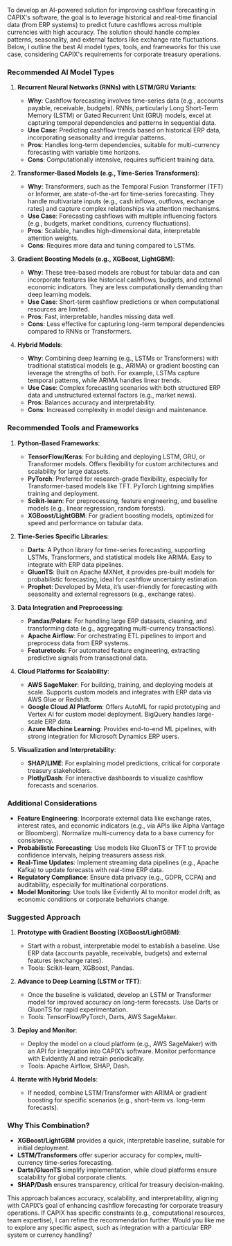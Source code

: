 To develop an AI-powered solution for improving cashflow forecasting in CAPIX's software, the goal is to leverage historical and real-time financial data (from ERP systems) to predict future cashflows across multiple currencies with high accuracy. The solution should handle complex patterns, seasonality, and external factors like exchange rate fluctuations. Below, I outline the best AI model types, tools, and frameworks for this use case, considering CAPIX's requirements for corporate treasury operations.

### Recommended AI Model Types
1. **Recurrent Neural Networks (RNNs) with LSTM/GRU Variants**:
   - **Why**: Cashflow forecasting involves time-series data (e.g., accounts payable, receivable, budgets). RNNs, particularly Long Short-Term Memory (LSTM) or Gated Recurrent Unit (GRU) models, excel at capturing temporal dependencies and patterns in sequential data.
   - **Use Case**: Predicting cashflow trends based on historical ERP data, incorporating seasonality and irregular patterns.
   - **Pros**: Handles long-term dependencies, suitable for multi-currency forecasting with variable time horizons.
   - **Cons**: Computationally intensive, requires sufficient training data.

2. **Transformer-Based Models (e.g., Time-Series Transformers)**:
   - **Why**: Transformers, such as the Temporal Fusion Transformer (TFT) or Informer, are state-of-the-art for time-series forecasting. They handle multivariate inputs (e.g., cash inflows, outflows, exchange rates) and capture complex relationships via attention mechanisms.
   - **Use Case**: Forecasting cashflows with multiple influencing factors (e.g., budgets, market conditions, currency fluctuations).
   - **Pros**: Scalable, handles high-dimensional data, interpretable attention weights.
   - **Cons**: Requires more data and tuning compared to LSTMs.

3. **Gradient Boosting Models (e.g., XGBoost, LightGBM)**:
   - **Why**: These tree-based models are robust for tabular data and can incorporate features like historical cashflows, budgets, and external economic indicators. They are less computationally demanding than deep learning models.
   - **Use Case**: Short-term cashflow predictions or when computational resources are limited.
   - **Pros**: Fast, interpretable, handles missing data well.
   - **Cons**: Less effective for capturing long-term temporal dependencies compared to RNNs or Transformers.

4. **Hybrid Models**:
   - **Why**: Combining deep learning (e.g., LSTMs or Transformers) with traditional statistical models (e.g., ARIMA) or gradient boosting can leverage the strengths of both. For example, LSTMs capture temporal patterns, while ARIMA handles linear trends.
   - **Use Case**: Complex forecasting scenarios with both structured ERP data and unstructured external factors (e.g., market news).
   - **Pros**: Balances accuracy and interpretability.
   - **Cons**: Increased complexity in model design and maintenance.

### Recommended Tools and Frameworks
1. **Python-Based Frameworks**:
   - **TensorFlow/Keras**: For building and deploying LSTM, GRU, or Transformer models. Offers flexibility for custom architectures and scalability for large datasets.
   - **PyTorch**: Preferred for research-grade flexibility, especially for Transformer-based models like TFT. PyTorch Lightning simplifies training and deployment.
   - **Scikit-learn**: For preprocessing, feature engineering, and baseline models (e.g., linear regression, random forests).
   - **XGBoost/LightGBM**: For gradient boosting models, optimized for speed and performance on tabular data.

2. **Time-Series Specific Libraries**:
   - **Darts**: A Python library for time-series forecasting, supporting LSTMs, Transformers, and statistical models like ARIMA. Easy to integrate with ERP data pipelines.
   - **GluonTS**: Built on Apache MXNet, it provides pre-built models for probabilistic forecasting, ideal for cashflow uncertainty estimation.
   - **Prophet**: Developed by Meta, it’s user-friendly for forecasting with seasonality and external regressors (e.g., exchange rates).

3. **Data Integration and Preprocessing**:
   - **Pandas/Polars**: For handling large ERP datasets, cleaning, and transforming data (e.g., aggregating multi-currency transactions).
   - **Apache Airflow**: For orchestrating ETL pipelines to import and preprocess data from ERP systems.
   - **Featuretools**: For automated feature engineering, extracting predictive signals from transactional data.

4. **Cloud Platforms for Scalability**:
   - **AWS SageMaker**: For building, training, and deploying models at scale. Supports custom models and integrates with ERP data via AWS Glue or Redshift.
   - **Google Cloud AI Platform**: Offers AutoML for rapid prototyping and Vertex AI for custom model deployment. BigQuery handles large-scale ERP data.
   - **Azure Machine Learning**: Provides end-to-end ML pipelines, with strong integration for Microsoft Dynamics ERP users.

5. **Visualization and Interpretability**:
   - **SHAP/LIME**: For explaining model predictions, critical for corporate treasury stakeholders.
   - **Plotly/Dash**: For interactive dashboards to visualize cashflow forecasts and scenarios.

### Additional Considerations
- **Feature Engineering**: Incorporate external data like exchange rates, interest rates, and economic indicators (e.g., via APIs like Alpha Vantage or Bloomberg). Normalize multi-currency data to a base currency for consistency.
- **Probabilistic Forecasting**: Use models like GluonTS or TFT to provide confidence intervals, helping treasurers assess risk.
- **Real-Time Updates**: Implement streaming data pipelines (e.g., Apache Kafka) to update forecasts with real-time ERP data.
- **Regulatory Compliance**: Ensure data privacy (e.g., GDPR, CCPA) and auditability, especially for multinational corporations.
- **Model Monitoring**: Use tools like Evidently AI to monitor model drift, as economic conditions or corporate behaviors change.

### Suggested Approach
1. **Prototype with Gradient Boosting (XGBoost/LightGBM)**:
   - Start with a robust, interpretable model to establish a baseline. Use ERP data (accounts payable, receivable, budgets) and external features (exchange rates).
   - Tools: Scikit-learn, XGBoost, Pandas.

2. **Advance to Deep Learning (LSTM or TFT)**:
   - Once the baseline is validated, develop an LSTM or Transformer model for improved accuracy on long-term forecasts. Use Darts or GluonTS for rapid experimentation.
   - Tools: TensorFlow/PyTorch, Darts, AWS SageMaker.

3. **Deploy and Monitor**:
   - Deploy the model on a cloud platform (e.g., AWS SageMaker) with an API for integration into CAPIX’s software. Monitor performance with Evidently AI and retrain periodically.
   - Tools: Apache Airflow, SHAP, Dash.

4. **Iterate with Hybrid Models**:
   - If needed, combine LSTM/Transformer with ARIMA or gradient boosting for specific scenarios (e.g., short-term vs. long-term forecasts).

### Why This Combination?
- **XGBoost/LightGBM** provides a quick, interpretable baseline, suitable for initial deployment.
- **LSTM/Transformers** offer superior accuracy for complex, multi-currency time-series forecasting.
- **Darts/GluonTS** simplify implementation, while cloud platforms ensure scalability for global corporate clients.
- **SHAP/Dash** ensures transparency, critical for treasury decision-making.

This approach balances accuracy, scalability, and interpretability, aligning with CAPIX’s goal of enhancing cashflow forecasting for corporate treasury operations. If CAPIX has specific constraints (e.g., computational resources, team expertise), I can refine the recommendation further. Would you like me to explore any specific aspect, such as integration with a particular ERP system or currency handling?

